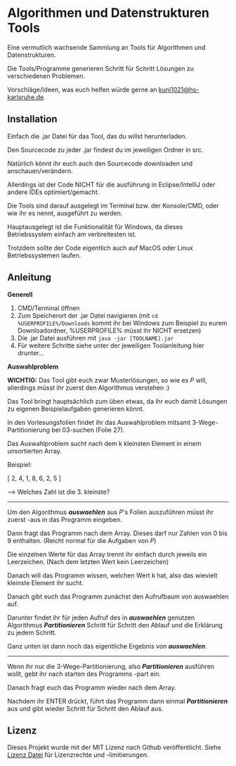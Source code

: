 # Algorithmen und Datenstrukturen Tools

Eine vermutlich wachsende Sammlung an Tools für Algorithmen und Datenstrukturen.

Die Tools/Programme generieren Schritt für Schritt Lösungen zu verschiedenen Problemen.

Vorschläge/Ideen, was euch helfen würde gerne an [kuni1021@hs-karlsruhe.de](mailto:kuni1021@hs-karlsruhe.de).

## Installation

Einfach die .jar Datei für das Tool, das du willst herunterladen.

Den Sourcecode zu jeder .jar findest du im jeweiligen Ordner in src.

Natürlich könnt ihr euch auch den Sourcecode downloaden und anschauen/verändern.

Allerdings ist der Code NICHT für die ausführung in Eclipse/IntelliJ oder andere IDEs optimiert/gemacht.

Die Tools sind darauf ausgelegt im Terminal bzw. der Konsole/CMD, oder wie ihr es nennt, ausgeführt zu werden.

Hauptausgelegt ist die Funktionalität für Windows, da dieses Betriebssystem einfach am verbreitesten ist.

Trotzdem sollte der Code eigentlich auch auf MacOS oder Linux Betriebssystemen laufen.

## Anleitung

**Generell**

1. CMD/Terminal öffnen
2. Zum Speicherort der .jar Datei navigieren 
(mit `cd %USERPROFILE%/Downloads` kommt ihr bei Windows zum Beispiel zu eurem Downloadordner, %USERPROFILE% müsst ihr NICHT ersetzen)
3. Die .jar Datei ausführen mit `java -jar [TOOLNAME].jar`
4. Für weitere Schritte siehe unter der jeweiligen Toolanleitung hier drunter...

**Auswahlproblem**

**WICHTIG:** Das Tool gibt euch zwar Musterlösungen, so wie es *P* will, allerdings müsst ihr zuerst den Algorithmus verstehen :)

Das Tool bringt hauptsächlich zum üben etwas, da ihr euch damit Lösungen zu eigenen Beispielaufgaben generieren könnt.

In den Vorlesungsfolien findet ihr das Auswahlproblem mitsamt 3-Wege-Partitionierung bei 03-suchen (Folie 27).

Das Auswahlproblem sucht nach dem k kleinsten Element in einem unsortierten Array.

Beispiel:

[ 2, 4, 1, 8, 6, 2, 5 ]

--> Welches Zahl ist die 3. kleinste?

---

Um den Algorithmus ***auswaehlen*** aus *P*'s Folien auszuführen müsst ihr zuerst -aus in das Programm eingeben.

Dann fragt das Programm nach dem Array. Dieses darf nur Zahlen von 0 bis 9 enthalten. (Reicht normal für die Aufgaben von *P*)

Die einzelnen Werte für das Array trennt ihr einfach durch jeweils ein Leerzeichen. (Nach dem letzten Wert kein Leerzeichen)

Danach will das Programm wissen, welchen Wert k hat, also das wievielt kleinste Element ihr sucht.

Danach gibt euch das Programm zunächst den Aufrufbaum von auswaehlen auf.

Darunter findet ihr für jeden Aufruf des in ***auswaehlen*** genutzen Algorithmus ***Partitionieren*** Schritt für Schritt den Ablauf und die Erklärung zu jedem Schritt.

Ganz unten ist dann noch das eigentliche Ergebnis von ***auswaehlen***.


---

Wenn ihr nur die 3-Wege-Partitionierung, also ***Partitionieren*** ausführen wollt, gebt ihr nach starten des Programms -part ein.

Danach fragt euch das Programm wieder nach dem Array. 

Nachdem ihr ENTER drückt, führt das Programm dann einmal ***Partitionieren*** aus und gibt wieder Schritt für Schritt den Ablauf aus.


## Lizenz

Dieses Projekt wurde mit der MIT Lizenz nach Github veröffentlicht. Siehe [Lizenz Datei](./LICENSE.md) für Lizenzrechte und -limitierungen.